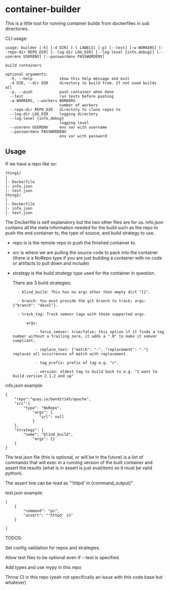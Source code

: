 # container-builder

This is a little tool for running container builds from dockerfiles in sub directories.


CLI usage:
```
usage: builder [-h] [-d DIR] [-l LABELS] [-p] [--test] [-w WORKERS] [--repo-dir REPO_DIR] [--log-dir LOG_DIR] [--log-level {info,debug}] [--userenv USERENV] [--passwordenv PASSWORDENV]

build containers

optional arguments:
  -h, --help            show this help message and exit
  -d DIR, --dir DIR     directory to build from. If not used builds all
  -p, --push            push container when done
  --test                run tests before pushing
  -w WORKERS, --workers WORKERS
                        number of workers
  --repo-dir REPO_DIR   directory to clone repos to
  --log-dir LOG_DIR     logging directory
  --log-level {info,debug}
                        logging level
  --userenv USERENV     env var with username
  --passwordenv PASSWORDENV
                        env var with password

```

## Usage
If we have a repo like so:
```
thing1/
|
|- Dockerfile
|- info.json
|- test.json
thing2/
|
|- Dockerfile
|- info.json
|- test.json
```
The Dockerfile is self explanatory but the two other files are for us. 
info.json contains all the meta information needed for the build such as the repo to push the end container to, the type of source, and build strategy to use.

- repo is is the remote repo to push the finished container to.
- src is where we are pulling the source code to pack into the container (there is a NoRepo type if you are just building a container with
no code or artifacts to pull down and include)
- strategy is the build strategy type used for the container in question.
	
	There are 3 build strategies:
		
		- blind_build: This has no args other then empty dict "{}".
		
		- branch: You must provide the git branch to track; args: {"branch": "devel"}.
		
		- track_tag: Track semver tags with these supported args.
			
			args:
		
				- force_semver: true/false; this option if it finds a tag number without a trailing zero, it adds a ".0" to make it semver compliant.
			
				- replace_text: {"match": "-", "replacement": "."} replaces all occurrences of match with replacement.
			
				- tag_prefix: prefix of tag e.g. "v".
			
				- version: oldest tag to build back to e.g. "I want to build version 2.1.2 and up"

info.json example:
```
{
	"repo":"quay.io/bandit145/apache",
	"src":{
		"type": "NoRepo",
	        "args": {
		       "url": null
	        }
	},
	"strategy": {
		"name": "blind_build",
	        "args": {}
	}
}

```

The test.json file (this is optional, or will be in the future) is a list of commands that will exec in a running version of the built container
and assert the results  (what is in assert is just eval(item) so it must be valid python).

The assert line can be read as "'httpd' in {command_output}"

test.json example:
```
[
	{
		"command": "ps",
		"assert": "'httpd' in"
	}

]
```

TODOS:

Set config validation for repos and strategies.

Allow test files to be optional even if --test is specified.

Add types and use mypy in this repo

Throw CI in this repo (yeah not specifically an issue with this code base but whatever)
